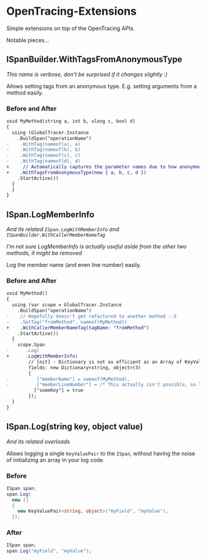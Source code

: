 # OpenTracing-Extensions
Simple extensions on top of the OpenTracing APIs.

Notable pieces...

## ISpanBuilder.WithTagsFromAnonymousType
_This name is verbose, don't be surprised if it changes slightly :)_

Allows setting tags from an anonymous type. E.g. setting arguments from a method easily.

### Before and After
```diff
void MyMethod(string a, int b, ulong c, bool d)
{
  using (GlobalTracer.Instance
    .BuildSpan("operationName")
-    .WithTag(nameof(a), a)
-    .WithTag(nameof(b), b)
-    .WithTag(nameof(c), c)
-    .WithTag(nameof(d), d)
+     // Automatically captures the parameter names due to how anonymous types work :-)
+    .WithTagsFromAnonymousType(new { a, b, c, d })
    .StartActive())
  {
  }
}
```

## ISpan.LogMemberInfo
_And its related `ISpan.LogWithMemberInfo` and `ISpanBuilder.WithCallerMemberNameTag`_

_I'm not sure LogMemberInfo is actually useful aside from the other two methods, it might be removed_

Log the member name (and even line number) easily.

### Before and After
```diff
void MyMethod()
{
  using (var scope = GlobalTracer.Instance
    .BuildSpan("operationName")
-    // Hopefully doesn't get refactored to another method :-S
-    .SetTag("fromMethod", nameof(MyMethod))
+    .WithCallerMemberNameTag(tagName: "fromMethod")
    .StartActive())
  {
    scope.Span
-      .Log(
+      .LogWithMemberInfo(
        // [nit] - Dictionary is not as efficient as an Array of KeyValuePair's, but it is a nicer syntax :)
        fields: new Dictionary<string, object>(3)
        {
-          ["memberName"] = nameof(MyMethod),
-          ["memberLineNumber"] = /* This actually isn't possible, so leaving this uncompilable */,
          ["someKey"] = true
        });
  }
}
```

## ISpan.Log(string key, object value)
_And its related overloads_

Allows logging a single `KeyValuePair` to the `ISpan`, without having the noise of initializing an array in your log code.

### Before
```C#
ISpan span;
span.Log(
  new []
  {
    new KeyValuePair<string, object>("myField", "myValue"),
  });
```
### After
```C#
ISpan span;
span.Log("myField", "myValue");
```
